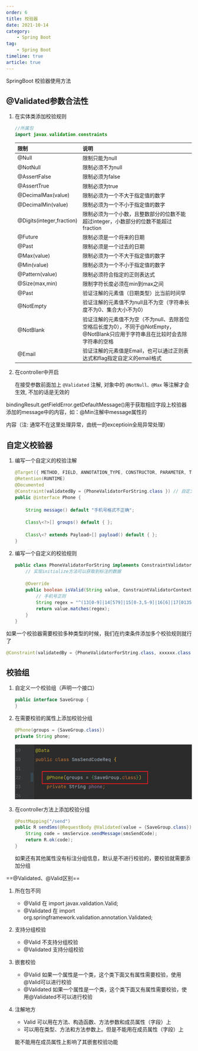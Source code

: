 ```yaml
---
order: 6
title: 校验器
date: 2021-10-14
category: 
    - Spring Boot
tag: 
    - Spring Boot
timeline: true
article: true
---
```


SpringBoot 校验器使用方法

## @Validated参数合法性

1. 在实体类添加校验规则

   ```java
   //所属包
   import javax.validation.constraints
   ```

   | 限制                      | 说明                                                         |
   | ------------------------- | ------------------------------------------------------------ |
   | @Null                     | 限制只能为null                                               |
   | @NotNull                  | 限制必须不为null                                             |
   | @AssertFalse              | 限制必须为false                                              |
   | @AssertTrue               | 限制必须为true                                               |
   | @DecimalMax(value)        | 限制必须为一个不大于指定值的数字                             |
   | @DecimalMin(value)        | 限制必须为一个不小于指定值的数字                             |
   | @Digits(integer,fraction) | 限制必须为一个小数，且整数部分的位数不能超过integer，小数部分的位数不能超过fraction |
   | @Future                   | 限制必须是一个将来的日期                                     |
   | @Past                     | 限制必须是一个过去的日期                                     |
   | @Max(value)               | 限制必须为一个不大于指定值的数字                             |
   | @Min(value)               | 限制必须为一个不小于指定值的数字                             |
   | @Pattern(value)           | 限制必须符合指定的正则表达式                                 |
   | @Size(max,min)            | 限制字符长度必须在min到max之间                               |
   | @Past                     | 验证注解的元素值（日期类型）比当前时间早                     |
   | @NotEmpty                 | 验证注解的元素值不为null且不为空（字符串长度不为0、集合大小不为0） |
   | @NotBlank                 | 验证注解的元素值不为空（不为null、去除首位空格后长度为0），不同于@NotEmpty，@NotBlank只应用于字符串且在比较时会去除字符串的空格 |
   | @Email                    | 验证注解的元素值是Email，也可以通过正则表达式和flag指定自定义的email格式 |

2. 在controller中开启

   在接受参数前面加上 `@Validated` 注解, 对象中的 `@NotNull、@Max` 等注解才会生效, 不加的话是无效的

bindingResult.getFieldError.getDefaultMessage()⽤于获取相应字段上校验器添加的message中的内容，如：@Min注解中message属性的

内容（注: 通常不在这⾥处理异常，由统⼀的exceptioin全局异常处理）

## 自定义校验器

1. 编写一个自定义的校验注解

   ```java
   @Target({ METHOD, FIELD, ANNOTATION_TYPE, CONSTRUCTOR, PARAMETER, TYPE_USE })
   @Retention(RUNTIME)
   @Documented
   @Constraint(validatedBy = {PhoneValidatorForString.class }) // 自定义的校验规则
   public @interface Phone {
   
       String message() default "手机号格式不正确"; 
   
       Class\<?>[] groups() default { };
   
       Class\<? extends Payload>[] payload() default { };
   }
   ```

2. 编写一个自定义的校验规则

   ```java
   public class PhoneValidatorForString implements ConstraintValidator\<Phone, String> {
       // 实现initialize方法可以获取到标注的数据
       
       @Override
       public boolean isValid(String value, ConstraintValidatorContext context) {
           // 手机号正则
           String regex = "^(13[0-9]|14[579]|15[0-3,5-9]|16[6]|17[0135678]|18[0-9]|19[89])\\d{8}$";
           return value.matches(regex);
       }
   }
   ```

如果一个校验器需要校验多种类型的时候，我们在约束条件添加多个校验规则就行了

```java
@Constraint(validatedBy = {PhoneValidatorForString.class, xxxxxx.class })
```

## 校验组

1. 自定义一个校验组（声明一个接口）

   ```java
   public interface SaveGroup {
   }
   ```

2. 在需要校验的属性上添加校验分组

   ```java
   @Phone(groups = {SaveGroup.class})
   private String phone;
   ```

   ![](https://raw.githubusercontent.com/du-mozzie/PicGo/master/images/image-20220621224136086.png)

3. 在controller方法上添加校验分组

   ```java
   @PostMapping("/send")
   public R sendSms(@RequestBody @Validated(value = {SaveGroup.class}) SmsSendCodeReq smsSendCode) {
       String code = smsService.sendMessage(smsSendCode);
       return R.ok(code);
   }
   ```

   如果还有其他属性没有标注分组信息，默认是不进行校验的，要校验就需要添加分组

==@Validated、@Valid区别==

1. 所在包不同

   - @Valid 在	import javax.validation.Valid;
   - @Validated 在    import org.springframework.validation.annotation.Validated;

2. 支持分组校验

   - @Valid 不支持分组校验
   - @Validated 支持分组校验

3. 嵌套校验

   - @Valid  如果一个属性是一个类，这个类下面又有属性需要校验，使用@Valid可以进行校验
   - @Validated 如果一个属性是一个类，这个类下面又有属性需要校验，使用@Validated不可以进行校验

4. 注解地方

   - Valid 可以用在方法、构造函数、方法参数和成员属性（字段）上
   - 可以用在类型、方法和方法参数上。但是不能用在成员属性（字段）上

   能不能用在成员属性上影响了其嵌套校验功能